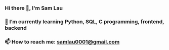 ### Hi there 👋, I'm Sam Lau

### 🌱 I’m currently learning Python, SQL, C programming, frontend, backend
### 📫 How to reach me: samlau0001@gmail.com
<!--
**SamLau16/SamLau16** is a ✨ _special_ ✨ repository because its `README.md` (this file) appears on your GitHub profile.

Here are some ideas to get you started:

- 🔭 I’m currently working on ...
### 🌱 I’m currently learning Python, SQL, C programming, Machine Learning, frontend, backend
- 👯 I’m looking to collaborate on ...
- 🤔 I’m looking for help with ...
- 💬 Ask me about ...
### 📫 How to reach me: samlau0001@gmail.com
- 😄 Pronouns: ...
- ⚡ Fun fact: ...
-->
